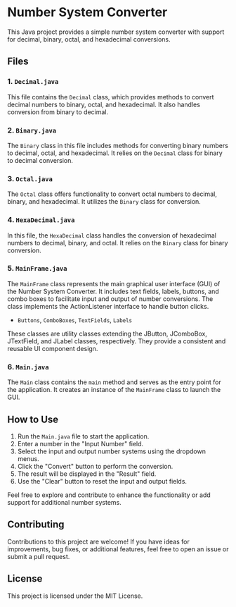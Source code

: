 # Number System Converter

This Java project provides a simple number system converter with support for decimal, binary, octal, and hexadecimal conversions.

## Files

### 1. `Decimal.java`

This file contains the `Decimal` class, which provides methods to convert decimal numbers to binary, octal, and hexadecimal. It also handles conversion from binary to decimal.

### 2. `Binary.java`

The `Binary` class in this file includes methods for converting binary numbers to decimal, octal, and hexadecimal. It relies on the `Decimal` class for binary to decimal conversion.

### 3. `Octal.java`

The `Octal` class offers functionality to convert octal numbers to decimal, binary, and hexadecimal. It utilizes the `Binary` class for conversion.

### 4. `HexaDecimal.java`

In this file, the `HexaDecimal` class handles the conversion of hexadecimal numbers to decimal, binary, and octal. It relies on the `Binary` class for binary conversion.

### 5. `MainFrame.java`

The `MainFrame` class represents the main graphical user interface (GUI) of the Number System Converter. It includes text fields, labels, buttons, and combo boxes to facilitate input and output of number conversions. The class implements the ActionListener interface to handle button clicks.

  - `Buttons`, `ComboBoxes`, `TextFields`, `Labels`

These classes are utility classes extending the JButton, JComboBox, JTextField, and JLabel classes, respectively. They provide a consistent and reusable UI component design.

### 6. `Main.java`

The `Main` class contains the `main` method and serves as the entry point for the application. It creates an instance of the `MainFrame` class to launch the GUI.

## How to Use

1. Run the `Main.java` file to start the application.
2. Enter a number in the "Input Number" field.
3. Select the input and output number systems using the dropdown menus.
4. Click the "Convert" button to perform the conversion.
5. The result will be displayed in the "Result" field.
6. Use the "Clear" button to reset the input and output fields.

Feel free to explore and contribute to enhance the functionality or add support for additional number systems.

## Contributing

Contributions to this project are welcome! If you have ideas for improvements, bug fixes, or additional features, feel free to open an issue or submit a pull request.

## License

This project is licensed under the MIT License.
